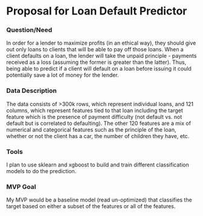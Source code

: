 # Proposal for Loan Default Predictor

### Question/Need

In order for a lender to maximize profits (in an ethical way), they should give out only loans to clients that will be able to pay off those loans. When a client defaults on a loan, the lender will take the unpaid principle - payments received as a loss (assuming the former is greater than the latter). Thus, being able to predict if a client will default on a loan before issuing it could potentially save a lot of money for the lender.

### Data Description

The data consists of >300k rows, which represent individual loans, and 121 columns, which represent features tied to that loan including the target feature which is the presence of payment difficulty (not default vs. not default but is correlated to defaulting). The other 120 features are a mix of numerical and categorical features such as the principle of the loan, whether or not the client has a car, the  number of children they have, etc. 

### Tools

I plan to use sklearn and xgboost to build and train different classification models to do the prediction.

### MVP Goal

My MVP would be a baseline model (read un-optimized) that classifies the target based on either a subset of the features or all of the features.
